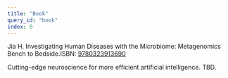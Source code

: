 ```yaml
---
title: "Book"
query_id: "book"
index: 0
---
```


Jia H. Investigating Human Diseases with the Microbiome: Metagenomics Bench to Bedside.ISBN: [9780323913690](https://www.elsevier.com/books/investigating-human-diseases-with-the-microbiome/jia/978-0-323-91369-0)

Cutting-edge neuroscience for more efficient artificial intelligence. TBD.